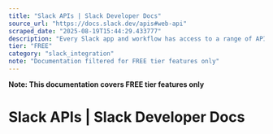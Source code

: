 ```yaml
---
title: "Slack APIs | Slack Developer Docs"
source_url: "https://docs.slack.dev/apis#web-api"
scraped_date: "2025-08-19T15:44:29.433777"
description: "Every Slack app and workflow has access to a range of APIs that provide access to read, write, and update many types of data in Slack."
tier: "FREE"
category: "slack_integration"
note: "Documentation filtered for FREE tier features only"
---
```

**Note: This documentation covers FREE tier features only**

# Slack APIs | Slack Developer Docs

